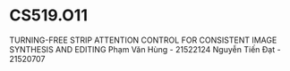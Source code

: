# CS519.O11
TURNING-FREE STRIP ATTENTION CONTROL FOR CONSISTENT IMAGE SYNTHESIS AND EDITING
Phạm Văn Hùng - 21522124
Nguyễn Tiến Đạt - 21520707
